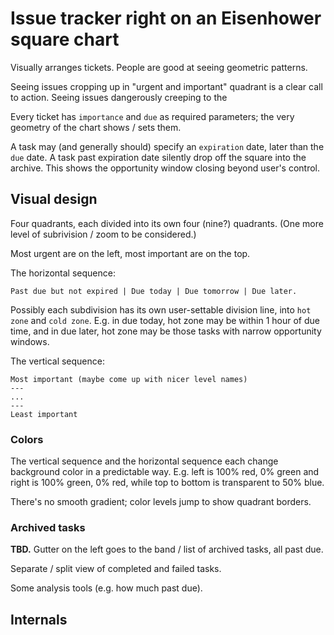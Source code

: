 # Issue tracker right on an Eisenhower square chart

Visually arranges tickets. People are good at seeing geometric patterns.

Seeing issues cropping up in "urgent and important" quadrant is a clear call
to action. Seeing issues dangerously creeping to the 

Every ticket has `importance` and `due` as required parameters;
the very geometry of the chart shows / sets them.

A task may (and generally should) specify an `expiration` date, later than the `due` date. 
A task past expiration date silently drop off the square into the archive.
This shows the opportunity window closing beyond user's control.

## Visual design

Four quadrants, each divided into its own four (nine?) quadrants.
(One more level of subrivision / zoom to be considered.)

Most urgent are on the left, most important are on the top.

The horizontal sequence:

    Past due but not expired | Due today | Due tomorrow | Due later.

Possibly each subdivision has its own user-settable division line, into
`hot zone` and `cold zone`. E.g. in due today, hot zone may be within 1
hour of due time, and in due later, hot zone may be those tasks with narrow
opportunity windows.

The vertical sequence:

    Most important (maybe come up with nicer level names)
    ---
    ...
    ---
    Least important
    
### Colors

The vertical sequence and the horizontal sequence each change background
color in a predictable way. E.g. left is 100% red, 0% green and right is
100% green, 0% red, while top to bottom is transparent to 50% blue.

There's no smooth gradient; color levels jump to show quadrant borders.

### Archived tasks
**TBD.**
Gutter on the left goes to the band / list of archived tasks, all past due.

Separate / split view of completed and failed tasks.

Some analysis tools (e.g. how much past due).

## Internals

